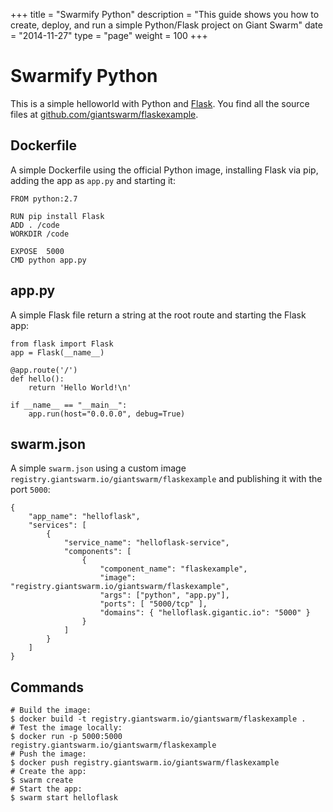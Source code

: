 +++
title = "Swarmify Python"
description = "This guide shows you how to create, deploy, and run a simple Python/Flask project on Giant Swarm"
date = "2014-11-27"
type = "page"
weight = 100
+++

# Swarmify Python

This is a simple helloworld with Python and [Flask](http://flask.pocoo.org/). You find all the source files at [github.com/giantswarm/flaskexample](https://github.com/giantswarm/flaskexample).

## Dockerfile
A simple Dockerfile using the official Python image, installing Flask via pip, adding the app as `app.py` and starting it:

```
FROM python:2.7

RUN pip install Flask
ADD . /code
WORKDIR /code

EXPOSE  5000
CMD python app.py
```

## app.py
A simple Flask file return a string at the root route and starting the Flask app:
```
from flask import Flask
app = Flask(__name__)

@app.route('/')
def hello():
    return 'Hello World!\n'

if __name__ == "__main__":
    app.run(host="0.0.0.0", debug=True)
```

## swarm.json
A simple `swarm.json` using a custom image `registry.giantswarm.io/giantswarm/flaskexample` and publishing it with the port `5000`:
```
{
    "app_name": "helloflask",
    "services": [
        {
            "service_name": "helloflask-service",
            "components": [
                {
                    "component_name": "flaskexample",
                    "image": "registry.giantswarm.io/giantswarm/flaskexample",
                    "args": ["python", "app.py"],
                    "ports": [ "5000/tcp" ],
                    "domains": { "helloflask.gigantic.io": "5000" }
                }
            ]
        }
    ]
}
```

## Commands
```
# Build the image:
$ docker build -t registry.giantswarm.io/giantswarm/flaskexample .
# Test the image locally:
$ docker run -p 5000:5000 registry.giantswarm.io/giantswarm/flaskexample
# Push the image:
$ docker push registry.giantswarm.io/giantswarm/flaskexample
# Create the app:
$ swarm create
# Start the app:
$ swarm start helloflask
```